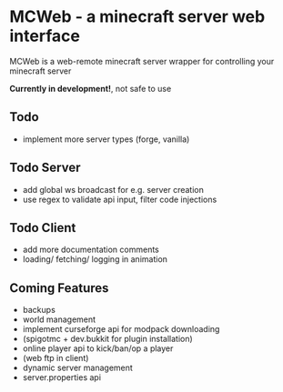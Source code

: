 # MCWeb - a minecraft server web interface

MCWeb is a web-remote minecraft server wrapper for controlling your minecraft server  

**Currently in development!**, not safe to use

## Todo
* implement more server types (forge, vanilla)

## Todo Server
* add global ws broadcast for e.g. server creation
* use regex to validate api input, filter code injections

## Todo Client
* add more documentation comments
* loading/ fetching/ logging in animation

## Coming Features
* backups
* world management
* implement curseforge api for modpack downloading
* (spigotmc + dev.bukkit for plugin installation)
* online player api to kick/ban/op a player
* (web ftp in client)
* dynamic server management
* server.properties api
